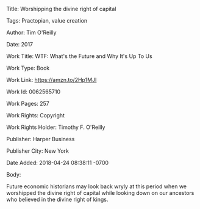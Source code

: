 Title:  Worshipping the divine right of capital

Tags:   Practopian, value creation

Author: Tim O'Reilly

Date:   2017

Work Title: WTF: What's the Future and Why It's Up To Us

Work Type: Book

Work Link: https://amzn.to/2Hp1MJI

Work Id: 0062565710

Work Pages: 257

Work Rights: Copyright

Work Rights Holder: Timothy F. O'Reilly

Publisher: Harper Business

Publisher City: New York

Date Added: 2018-04-24 08:38:11 -0700

Body: 

Future economic historians may look back wryly at this period when we worshipped the divine right of capital while looking down on our ancestors who believed in the divine right of kings. 

